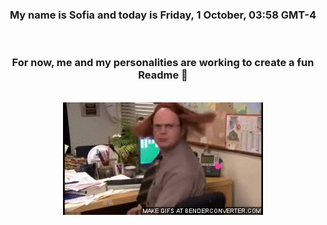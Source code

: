


<div align="center">
<h3 >My name is Sofia and today is Friday, 1 October, 03:58 GMT-4</h3><br>
<h3 >For now, me and my personalities are working to create a fun Readme 👋
</h3><br>
<img src='img/dwight.gif' alt='working...'/>
</div>
